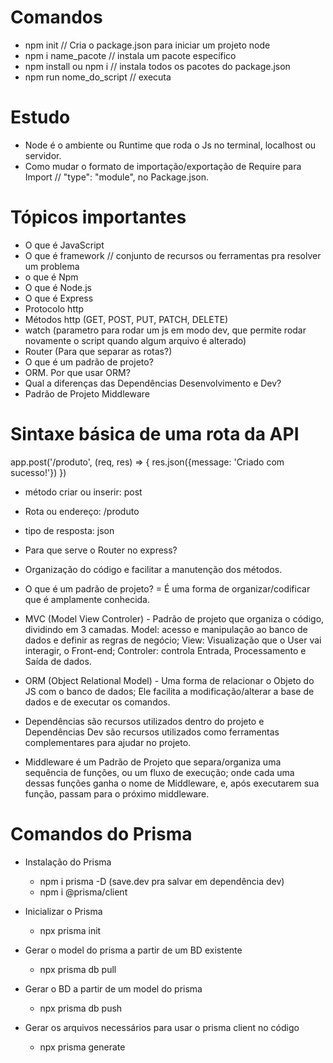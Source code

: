 # Comandos 

- npm init // Cria o package.json  para iniciar um projeto node 
- npm i name_pacote // instala um pacote específico
- npm install 
ou 
    npm i // instala todos os pacotes do package.json
- npm run nome_do_script // executa 


# Estudo

- Node é o ambiente ou Runtime que roda o Js no terminal, localhost ou servidor.
- Como mudar o formato de importação/exportação de Require para Import // "type": "module", no Package.json.

# Tópicos importantes

- O que é JavaScript
- O que é framework // conjunto de recursos ou ferramentas pra resolver um problema
- o que é Npm
- O que é Node.js
- O que é Express
- Protocolo http
- Métodos http (GET, POST, PUT, PATCH, DELETE)
- watch (parametro para rodar um js em modo dev, que permite rodar novamente o script quando algum arquivo é alterado)
- Router (Para que separar as rotas?)
- O que é um padrão de projeto? 
- ORM. Por que usar ORM?
- Qual a diferenças das Dependências Desenvolvimento e Dev?
- Padrão de Projeto Middleware

# Sintaxe básica de uma rota da API


app.post('/produto', (req, res) => {
    res.json({message: 'Criado com sucesso!'})
})

- método criar ou inserir: post
- Rota ou endereço: /produto
- tipo de resposta: json

- Para que serve o Router no express? 
- Organização do código e facilitar a manutenção dos métodos.
- O que é um padrão de projeto? = É uma forma de organizar/codificar que é amplamente conhecida.
- MVC (Model View Controler) - Padrão de projeto que organiza o código, dividindo em 3 camadas.
 Model: acesso e manipulação ao banco de dados e definir as regras de negócio;
View: Visualização que o User vai interagir, o Front-end;
Controler: controla Entrada, Processamento e Saída de dados.
- ORM (Object Relational Model) - Uma forma de relacionar o Objeto do JS com o banco de dados; Ele facilita a  modificação/alterar a base de dados e de executar os comandos.
- Dependências são recursos utilizados dentro do projeto e Dependências Dev são recursos utilizados como ferramentas complementares para ajudar no projeto.
- Middleware é um Padrão de Projeto que separa/organiza uma sequência de funções, ou um fluxo de execução; onde cada uma dessas funções ganha o nome de Middleware, e, após executarem sua função, passam para o próximo middleware.

# Comandos do Prisma
- Instalação do Prisma 
    - npm i prisma -D (save.dev pra salvar em dependência dev)
    - npm i @prisma/client

- Inicializar o Prisma
    - npx prisma init

- Gerar o model do prisma a partir de um BD existente
    - npx prisma db pull

- Gerar o BD a partir de um model do prisma
    - npx prisma db push

- Gerar os arquivos necessários para usar o prisma client no código
    - npx prisma generate